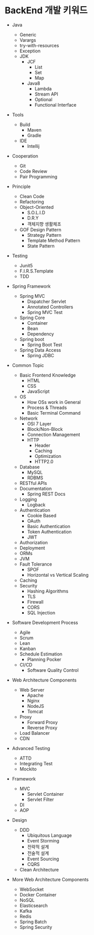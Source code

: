 # BackEnd 개발 키워드

- Java
    - Generic
    - Varargs
    - try-with-resources
    - Exception
    - JDK
        - JCF
            - List
            - Set
            - Map
        - Java8
            - Lambda
            - Stream API
            - Optional
            - Functional Interface

- Tools
    - Build
        - Maven
        - Gradle
    - IDE
        - Intellij

- Cooperation
    - Git
    - Code Review
    - Pair Programming
	
- Principle
    - Clean Code
    - Refactoring
    - Object-Oriented
        - S.O.L.I.D
        - D.R.Y
        - 객체지향 생활체조
    - GOF Design Pattern
        - Strategy Pattern
        - Template Method Pattern
        - State Pattern

- Testing
    - Junit5
    - F.I.R.S.Template
    - TDD

- Spring Framework
    - Spring MVC
        - Dispatcher Servlet
        - Annotated Controllers
        - Spring MVC Test
    - Spring Core
        - Container
        - Bean
        - Dependency
    - Spring boot
        - Spring Boot Test
    - Spring Data Access
        - Spring JDBC

- Common Topic
    - Basic Frontend Knowledge
        - HTML
        - CSS
        - JavaScript
    - OS
        - How OSs work in General
        - Process & Threads
        - Basic Terminal Command
    - Network
        - OSI 7 Layer
        - Block/Non-Block
        - Connection Management
        - HTTP
            - Header
            - Caching
            - Optimization
            - HTTP2.0
    - Database
        - MySQL
        - RDBMS
    - RESTful APIs
    - Documentation
        - Spring REST Docs
    - Logging
        - Logback
    - Authentication
        - Cookie Based
        - OAuth
        - Basic Authentication
        - Token Authentication
        - JWT
    - Authorization
    - Deployment
    - ORMs
    - JVM
    - Fault Tolerance
        - SPOF
        - Horizontal vs Vertical Scaling
    - Caching
    - Security
        - Hashing Algorithms
        - TLS
        - Firewall
        - CORS
        - SQL Injection

- Software Development Process
    - Agile
    - Scrum
    - Lean
    - Kanban
    - Schedule Estimation
        - Planning Pocker
    - CI/CD
        - Software Quality Control

- Web Architecture Components
    - Web Server
        - Apache
        - Nginx
        - NodeJS
        - Tomcat
    - Proxy
        - Forward Proxy
        - Reverse Proxy
    - Load Balancer
    - CDN

- Advanced Testing
    - ATTD
    - Integrating Test
    - Mockito

- Framework
    - MVC
        - Servlet Container
        - Servlet Filter
    - DI
    - AOP

- Design
  - DDD
      - Ubiquitous Language
      - Event Storming
      - 전략적 설계
      - 전술적 설계
      - Event Sourcing
      - CQRS
  - Clean Architecture

- More Web Architecture Components
    - WebSocket
    - Docker Container
    - NoSQL
    - Elasticsearch
    - Kafka
    - Redis
    - Spring Batch
    - Spring Security